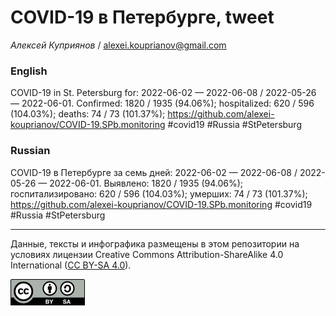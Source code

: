 COVID-19 в Петербурге, tweet
============================

*Алексей Куприянов* /
<a href="mailto:alexei.kouprianov@gmail.com" class="email">alexei.kouprianov@gmail.com</a>

### English

COVID-19 in St. Petersburg for: 2022-06-02 — 2022-06-08 / 2022-05-26 —
2022-06-01. Сonfirmed: 1820 / 1935 (94.06%); hospitalized: 620 / 596
(104.03%); deaths: 74 / 73 (101.37%);
<a href="https://github.com/alexei-kouprianov/COVID-19.SPb.monitoring" class="uri">https://github.com/alexei-kouprianov/COVID-19.SPb.monitoring</a>
\#covid19 \#Russia \#StPetersburg

### Russian

COVID-19 в Петербурге за семь дней: 2022-06-02 — 2022-06-08 / 2022-05-26
— 2022-06-01. Выявлено: 1820 / 1935 (94.06%); госпитализировано: 620 /
596 (104.03%); умерших: 74 / 73 (101.37%);
<a href="https://github.com/alexei-kouprianov/COVID-19.SPb.monitoring" class="uri">https://github.com/alexei-kouprianov/COVID-19.SPb.monitoring</a>
\#covid19 \#Russia \#StPetersburg

------------------------------------------------------------------------

Данные, тексты и инфографика размещены в этом репозитории на условиях
лицензии Creative Commons Attribution-ShareAlike 4.0 International ([CC
BY-SA 4.0](https://creativecommons.org/licenses/by-sa/4.0/)).

![](../misc/CC-BY-SA-icon.png "CC-BY-SA")
